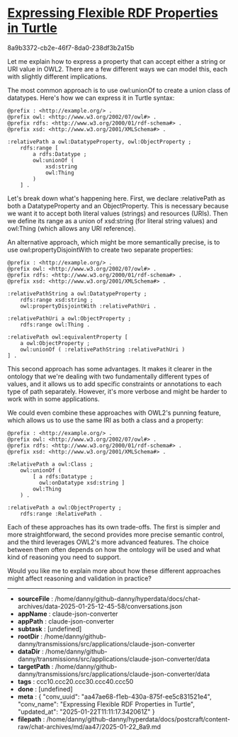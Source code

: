 # [Expressing Flexible RDF Properties in Turtle](https://claude.ai/chat/aa47ae68-f1eb-430a-875f-ee5c831521e4)

8a9b3372-cb2e-46f7-8da0-238df3b2a15b

 Let me explain how to express a property that can accept either a string or URI value in OWL2. There are a few different ways we can model this, each with slightly different implications.

The most common approach is to use owl:unionOf to create a union class of datatypes. Here's how we can express it in Turtle syntax:

```turtle
@prefix : <http://example.org/> .
@prefix owl: <http://www.w3.org/2002/07/owl#> .
@prefix rdfs: <http://www.w3.org/2000/01/rdf-schema#> .
@prefix xsd: <http://www.w3.org/2001/XMLSchema#> .

:relativePath a owl:DatatypeProperty, owl:ObjectProperty ;
    rdfs:range [
        a rdfs:Datatype ;
        owl:unionOf (
            xsd:string
            owl:Thing
        )
    ] .
```

Let's break down what's happening here. First, we declare :relativePath as both a DatatypeProperty and an ObjectProperty. This is necessary because we want it to accept both literal values (strings) and resources (URIs). Then we define its range as a union of xsd:string (for literal string values) and owl:Thing (which allows any URI reference).

An alternative approach, which might be more semantically precise, is to use owl:propertyDisjointWith to create two separate properties:

```turtle
@prefix : <http://example.org/> .
@prefix owl: <http://www.w3.org/2002/07/owl#> .
@prefix rdfs: <http://www.w3.org/2000/01/rdf-schema#> .
@prefix xsd: <http://www.w3.org/2001/XMLSchema#> .

:relativePathString a owl:DatatypeProperty ;
    rdfs:range xsd:string ;
    owl:propertyDisjointWith :relativePathUri .

:relativePathUri a owl:ObjectProperty ;
    rdfs:range owl:Thing .

:relativePath owl:equivalentProperty [
    a owl:ObjectProperty ;
    owl:unionOf ( :relativePathString :relativePathUri )
] .
```

This second approach has some advantages. It makes it clearer in the ontology that we're dealing with two fundamentally different types of values, and it allows us to add specific constraints or annotations to each type of path separately. However, it's more verbose and might be harder to work with in some applications.

We could even combine these approaches with OWL2's punning feature, which allows us to use the same IRI as both a class and a property:

```turtle
@prefix : <http://example.org/> .
@prefix owl: <http://www.w3.org/2002/07/owl#> .
@prefix rdfs: <http://www.w3.org/2000/01/rdf-schema#> .
@prefix xsd: <http://www.w3.org/2001/XMLSchema#> .

:RelativePath a owl:Class ;
    owl:unionOf (
        [ a rdfs:Datatype ;
          owl:onDatatype xsd:string ]
        owl:Thing
    ) .

:relativePath a owl:ObjectProperty ;
    rdfs:range :RelativePath .
```

Each of these approaches has its own trade-offs. The first is simpler and more straightforward, the second provides more precise semantic control, and the third leverages OWL2's more advanced features. The choice between them often depends on how the ontology will be used and what kind of reasoning you need to support.

Would you like me to explain more about how these different approaches might affect reasoning and validation in practice?

---

* **sourceFile** : /home/danny/github-danny/hyperdata/docs/chat-archives/data-2025-01-25-12-45-58/conversations.json
* **appName** : claude-json-converter
* **appPath** : claude-json-converter
* **subtask** : [undefined]
* **rootDir** : /home/danny/github-danny/transmissions/src/applications/claude-json-converter
* **dataDir** : /home/danny/github-danny/transmissions/src/applications/claude-json-converter/data
* **targetPath** : /home/danny/github-danny/transmissions/src/applications/claude-json-converter/data
* **tags** : ccc10.ccc20.ccc30.ccc40.ccc50
* **done** : [undefined]
* **meta** : {
  "conv_uuid": "aa47ae68-f1eb-430a-875f-ee5c831521e4",
  "conv_name": "Expressing Flexible RDF Properties in Turtle",
  "updated_at": "2025-01-22T11:11:17.342061Z"
}
* **filepath** : /home/danny/github-danny/hyperdata/docs/postcraft/content-raw/chat-archives/md/aa47/2025-01-22_8a9.md